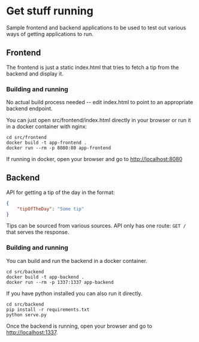 # Get stuff running

Sample frontend and backend applications to be used to test out various ways of getting applications to run.

## Frontend

The frontend is just a static index.html that tries to fetch a tip from the backend and display it.

### Building and running

No actual build process needed -- edit index.html to point to an appropriate backend endpoint.

You can just open src/frontend/index.html directly in your browser or run it in a docker container with nginx:

```shell
cd src/frontend
docker build -t app-frontend .
docker run --rm -p 8080:80 app-frontend
```

If running in docker, open your browser and go to <http://localhost:8080>

## Backend

API for getting a tip of the day in the format:

```json
{
    "tipOfTheDay": "Some tip"
}
```

Tips can be sourced from various sources. API only has one route: `GET /` that serves the response.

### Building and running

You can build and run the backend in a docker container.

```shell
cd src/backend
docker build -t app-backend .
docker run --rm -p 1337:1337 app-backend
```

If you have python installed you can also run it directly.

```shell
cd src/backend
pip install -r requirements.txt
python serve.py
```

Once the backend is running, open your browser and go to <http://localhost:1337>.